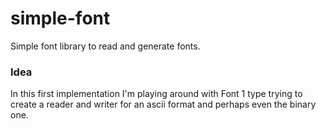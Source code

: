 # simple-font

Simple font library to read and generate fonts.

### Idea

In this first implementation I'm playing around with Font 1 type trying to create a reader and writer for an 
ascii format and perhaps even the binary one.